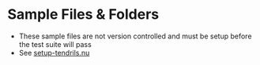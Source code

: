 # Sample Files & Folders
- These sample files are not version controlled and must be setup before the test suite will pass
- See [setup-tendrils.nu](../../dev/setup-tendrils.sh)
